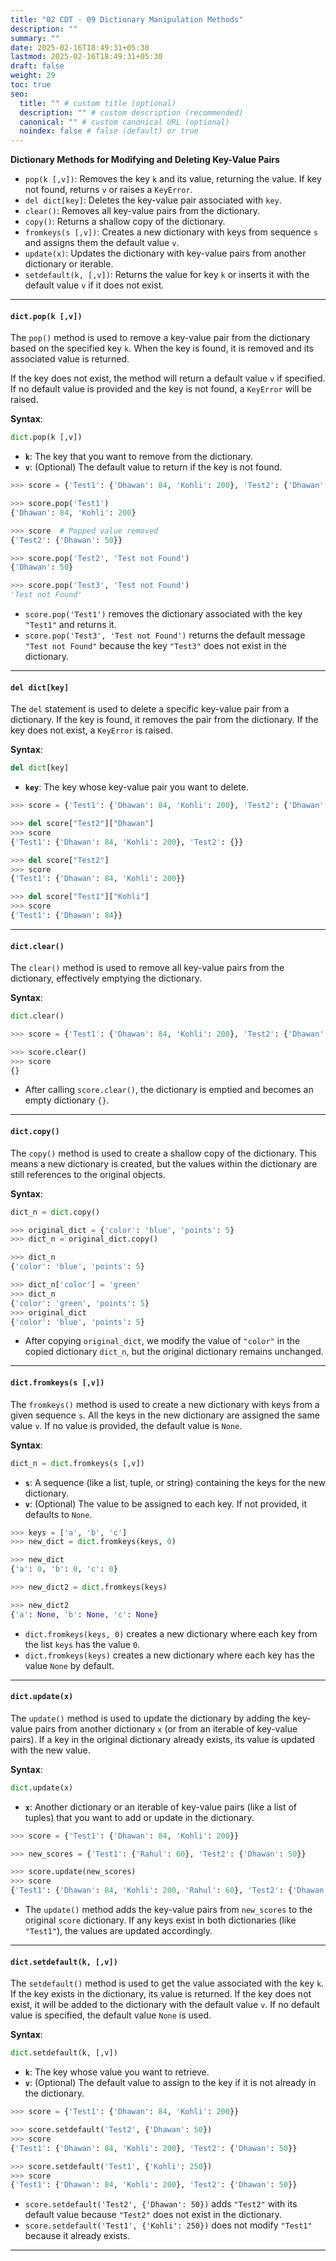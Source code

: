 ```yaml
---
title: "02 CDT - 09 Dictionary Manipulation Methods"
description: ""
summary: ""
date: 2025-02-16T18:49:31+05:30
lastmod: 2025-02-16T18:49:31+05:30
draft: false
weight: 29
toc: true
seo:
  title: "" # custom title (optional)
  description: "" # custom description (recommended)
  canonical: "" # custom canonical URL (optional)
  noindex: false # false (default) or true
---
```






**Dictionary Methods for Modifying and Deleting Key-Value Pairs**

- `pop(k [,v])`: Removes the key `k` and its value, returning the value. If key not found, returns `v` or raises a `KeyError`.
- `del dict[key]`: Deletes the key-value pair associated with `key`.
- `clear()`: Removes all key-value pairs from the dictionary.
- `copy()`: Returns a shallow copy of the dictionary.
- `fromkeys(s [,v])`: Creates a new dictionary with keys from sequence `s` and assigns them the default value `v`.
- `update(x)`: Updates the dictionary with key-value pairs from another dictionary or iterable.
- `setdefault(k, [,v])`: Returns the value for key `k` or inserts it with the default value `v` if it does not exist.

____

#### **`dict.pop(k [,v])`**

The `pop()` method is used to remove a key-value pair from the dictionary based on the specified key `k`. When the key is found, it is removed and its associated value is returned. 

If the key does not exist, the method will return a default value `v` if specified. If no default value is provided and the key is not found, a `KeyError` will be raised.

**Syntax**:
```python
dict.pop(k [,v])
```

- **`k`**: The key that you want to remove from the dictionary.
- **`v`**: (Optional) The default value to return if the key is not found.

```python
>>> score = {'Test1': {'Dhawan': 84, 'Kohli': 200}, 'Test2': {'Dhawan': 50}}

>>> score.pop('Test1')
{'Dhawan': 84, 'Kohli': 200}

>>> score  # Popped value removed
{'Test2': {'Dhawan': 50}}

>>> score.pop('Test2', 'Test not Found')
{'Dhawan': 50}

>>> score.pop('Test3', 'Test not Found')
'Test not Found'
```

- `score.pop('Test1')` removes the dictionary associated with the key `"Test1"` and returns it.
- `score.pop('Test3', 'Test not Found')` returns the default message `"Test not Found"` because the key `"Test3"` does not exist in the dictionary.

---

#### **`del dict[key]`**

The `del` statement is used to delete a specific key-value pair from a dictionary. If the key is found, it removes the pair from the dictionary. If the key does not exist, a `KeyError` is raised.

**Syntax**:
```python
del dict[key]
```
- **`key`**: The key whose key-value pair you want to delete.

```python
>>> score = {'Test1': {'Dhawan': 84, 'Kohli': 200}, 'Test2': {'Dhawan': 50}}

>>> del score["Test2"]["Dhawan"]
>>> score
{'Test1': {'Dhawan': 84, 'Kohli': 200}, 'Test2': {}}

>>> del score["Test2"]
>>> score
{'Test1': {'Dhawan': 84, 'Kohli': 200}}

>>> del score["Test1"]["Kohli"]
>>> score
{'Test1': {'Dhawan': 84}}
```


---

#### **`dict.clear()`**

The `clear()` method is used to remove all key-value pairs from the dictionary, effectively emptying the dictionary.

**Syntax**:
```python
dict.clear()
```

```python
>>> score = {'Test1': {'Dhawan': 84, 'Kohli': 200}, 'Test2': {'Dhawan': 50}}

>>> score.clear()
>>> score
{}
```

- After calling `score.clear()`, the dictionary is emptied and becomes an empty dictionary `{}`.

---

#### **`dict.copy()`**

The `copy()` method is used to create a shallow copy of the dictionary. This means a new dictionary is created, but the values within the dictionary are still references to the original objects.

**Syntax**:
```python
dict_n = dict.copy()
```

```python
>>> original_dict = {'color': 'blue', 'points': 5}
>>> dict_n = original_dict.copy()

>>> dict_n
{'color': 'blue', 'points': 5}

>>> dict_n['color'] = 'green'
>>> dict_n
{'color': 'green', 'points': 5}
>>> original_dict
{'color': 'blue', 'points': 5}
```

- After copying `original_dict`, we modify the value of `"color"` in the copied dictionary `dict_n`, but the original dictionary remains unchanged.

---

#### **`dict.fromkeys(s [,v])`**

The `fromkeys()` method is used to create a new dictionary with keys from a given sequence `s`. All the keys in the new dictionary are assigned the same value `v`. If no value is provided, the default value is `None`.

**Syntax**:

```python
dict_n = dict.fromkeys(s [,v])
```

- **`s`**: A sequence (like a list, tuple, or string) containing the keys for the new dictionary.
- **`v`**: (Optional) The value to be assigned to each key. If not provided, it defaults to `None`.

```python
>>> keys = ['a', 'b', 'c']
>>> new_dict = dict.fromkeys(keys, 0)

>>> new_dict
{'a': 0, 'b': 0, 'c': 0}

>>> new_dict2 = dict.fromkeys(keys)

>>> new_dict2
{'a': None, 'b': None, 'c': None}
```

- `dict.fromkeys(keys, 0)` creates a new dictionary where each key from the list `keys` has the value `0`.
- `dict.fromkeys(keys)` creates a new dictionary where each key has the value `None` by default.

---

#### **`dict.update(x)`**

The `update()` method is used to update the dictionary by adding the key-value pairs from another dictionary `x` (or from an iterable of key-value pairs). If a key in the original dictionary already exists, its value is updated with the new value.

**Syntax**:

```python
dict.update(x)
```

- **`x`**: Another dictionary or an iterable of key-value pairs (like a list of tuples) that you want to add or update in the dictionary.

```python
>>> score = {'Test1': {'Dhawan': 84, 'Kohli': 200}}

>>> new_scores = {'Test1': {'Rahul': 60}, 'Test2': {'Dhawan': 50}}

>>> score.update(new_scores)
>>> score
{'Test1': {'Dhawan': 84, 'Kohli': 200, 'Rahul': 60}, 'Test2': {'Dhawan': 50}}
```

- The `update()` method adds the key-value pairs from `new_scores` to the original `score` dictionary. If any keys exist in both dictionaries (like `"Test1"`), the values are updated accordingly.

---

#### **`dict.setdefault(k, [,v])`**

The `setdefault()` method is used to get the value associated with the key `k`. If the key exists in the dictionary, its value is returned. If the key does not exist, it will be added to the dictionary with the default value `v`. If no default value is specified, the default value `None` is used.

**Syntax**:

```python
dict.setdefault(k, [,v])
```

- **`k`**: The key whose value you want to retrieve.
- **`v`**: (Optional) The default value to assign to the key if it is not already in the dictionary.

```python
>>> score = {'Test1': {'Dhawan': 84, 'Kohli': 200}}

>>> score.setdefault('Test2', {'Dhawan': 50})
>>> score
{'Test1': {'Dhawan': 84, 'Kohli': 200}, 'Test2': {'Dhawan': 50}}

>>> score.setdefault('Test1', {'Kohli': 250})
>>> score
{'Test1': {'Dhawan': 84, 'Kohli': 200}, 'Test2': {'Dhawan': 50}}
```

- `score.setdefault('Test2', {'Dhawan': 50})` adds `"Test2"` with its default value because `"Test2"` does not exist in the dictionary.
- `score.setdefault('Test1', {'Kohli': 250})` does not modify `"Test1"` because it already exists.

---

